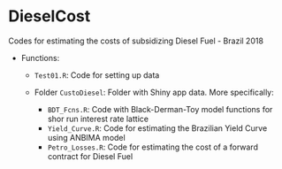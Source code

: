 # DieselCost
Codes for estimating the costs of subsidizing Diesel Fuel - Brazil 2018

- Functions:
  
  - `Test01.R`: Code for setting up data
  - Folder `CustoDiesel`: Folder with Shiny app data. More specifically:
  
    - `BDT_Fcns.R`: Code with Black-Derman-Toy model functions for shor run interest rate lattice
    - `Yield_Curve.R`: Code for estimating the Brazilian Yield Curve using ANBIMA model
    - `Petro_Losses.R`: Code for estimating the cost of a forward contract for Diesel Fuel

